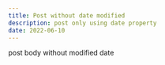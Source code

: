```yaml
---
title: Post without date modified
description: post only using date property
date: 2022-06-10
---
```


post body without modified date